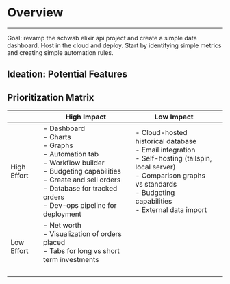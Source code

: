# Overview
___ 
Goal: revamp the schwab elixir api project and create a simple data dashboard. Host in the cloud and deploy. Start by identifying simple metrics and creating simple automation rules.
## Ideation: Potential Features



## Prioritization Matrix

|             | High Impact                                                                                                                                                                                                 | Low Impact                                                                                                                                                                                         |     |
| ----------- | ----------------------------------------------------------------------------------------------------------------------------------------------------------------------------------------------------------- | -------------------------------------------------------------------------------------------------------------------------------------------------------------------------------------------------- | --- |
| High Effort | - Dashboard<br>- Charts<br>- Graphs<br>- Automation tab<br>- Workflow builder<br>- Budgeting capabilities<br>- Create and sell orders<br>- Database for tracked orders<br>- Dev-ops pipeline for deployment | - Cloud-hosted historical database<br>- Email integration<br>- Self-hosting (tailspin, local server)<br>- Comparison graphs vs standards<br>- Budgeting capabilities<br>- External data import<br> |     |
| Low Effort  | - Net worth<br>- Visualization of orders placed<br>- Tabs for long vs short term investments<br><br>                                                                                                        |                                                                                                                                                                                                    |     |
|             |                                                                                                                                                                                                             |                                                                                                                                                                                                    |     |
